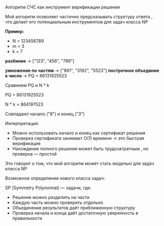 Алгоритм СЧС как инструмент верификации решения

Мой алгоритм позволяет частично предсказывать структуру ответа , что делает его потенциальным инструментом для задач класса NP

**Пример:**

- N = 123456789
- m = 3
- k = 7

**разбиние** → ["123", "456", "789"]

**умножение по частям** → ["861", "3192", "5523"] **построчное объединие в число** → PQ = 86131925523

Сравнием PQ и N * k

PQ = 86131925523

N * k = 864197523

Совпадают начало ("8") и конец ("3")

Интерпретация:

- Можно использовать начало и конец как сертификат решения
- Проверка сертификата занимает O(1) времени → это быстрая верификация
- Нахождение полного решения может быть трудозатратным , но проверка — простой

Это говорит о том, что мой алгоритм может стать моделью для задач класса NP

 Возможное определение нового класса задач:

SP (Symmetry Polynomial) — задачи, где:

- Решение можно разделить на части
- Каждую часть можно проверить отдельно
- Объединение результатов даёт приближенную структуру
- Проверка начала и конца даёт достаточную уверенность в правильности
